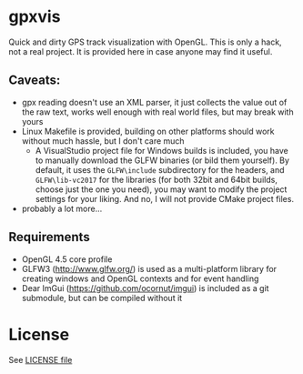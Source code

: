# gpxvis
Quick and dirty GPS track visualization with OpenGL. This is only
a hack, not a real project. It is provided here in case anyone
may find it useful.

## Caveats:

* gpx reading doesn't use an XML parser, it just collects the value out of the raw text, works well enough with real world files, but may break with yours
* Linux Makefile is provided, building on other platforms should work without much hassle, but I don't care much
  * A VisualStudio project file for Windows builds is included, you have to manually download the GLFW binaries (or bild them yourself). By default, it uses the `GLFW\include` subdirectory for the headers, and `GLFW\lib-vc2017` for the libraries (for both 32bit and 64bit builds, choose just the one you need), you may want to modify the project settings for your liking. And no, I will not provide CMake project files.
* probably a lot more...


## Requirements

* OpenGL 4.5 core profile
* GLFW3 (http://www.glfw.org/) is used as a multi-platform library for creating windows and OpenGL contexts and for event handling
* Dear ImGui (https://github.com/ocornut/imgui) is included as a git submodule, but can be compiled without it

# License

See [LICENSE file](./LICENSE)
